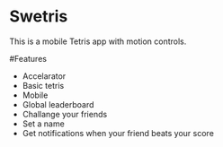 # Swetris

This is a mobile Tetris app with motion controls.

#Features
- Accelarator
- Basic tetris
- Mobile
- Global leaderboard
- Challange your friends
- Set a name
- Get notifications when your friend beats your score
